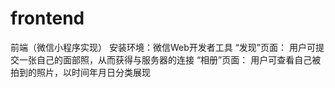 # frontend
前端（微信小程序实现）
安装环境：微信Web开发者工具
“发现”页面：
用户可提交一张自己的面部照，从而获得与服务器的连接
“相册”页面：
用户可查看自己被拍到的照片，以时间年月日分类展现
